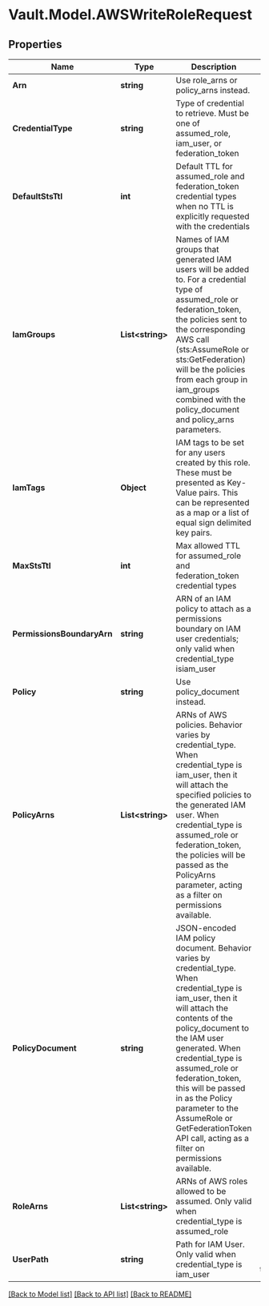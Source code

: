 # Vault.Model.AWSWriteRoleRequest

## Properties

Name | Type | Description | Notes
------------ | ------------- | ------------- | -------------
**Arn** | **string** | Use role_arns or policy_arns instead. | [optional] 
**CredentialType** | **string** | Type of credential to retrieve. Must be one of assumed_role, iam_user, or federation_token | [optional] 
**DefaultStsTtl** | **int** | Default TTL for assumed_role and federation_token credential types when no TTL is explicitly requested with the credentials | [optional] 
**IamGroups** | **List&lt;string&gt;** | Names of IAM groups that generated IAM users will be added to. For a credential type of assumed_role or federation_token, the policies sent to the corresponding AWS call (sts:AssumeRole or sts:GetFederation) will be the policies from each group in iam_groups combined with the policy_document and policy_arns parameters. | [optional] 
**IamTags** | **Object** | IAM tags to be set for any users created by this role. These must be presented as Key-Value pairs. This can be represented as a map or a list of equal sign delimited key pairs. | [optional] 
**MaxStsTtl** | **int** | Max allowed TTL for assumed_role and federation_token credential types | [optional] 
**PermissionsBoundaryArn** | **string** | ARN of an IAM policy to attach as a permissions boundary on IAM user credentials; only valid when credential_type isiam_user | [optional] 
**Policy** | **string** | Use policy_document instead. | [optional] 
**PolicyArns** | **List&lt;string&gt;** | ARNs of AWS policies. Behavior varies by credential_type. When credential_type is iam_user, then it will attach the specified policies to the generated IAM user. When credential_type is assumed_role or federation_token, the policies will be passed as the PolicyArns parameter, acting as a filter on permissions available. | [optional] 
**PolicyDocument** | **string** | JSON-encoded IAM policy document. Behavior varies by credential_type. When credential_type is iam_user, then it will attach the contents of the policy_document to the IAM user generated. When credential_type is assumed_role or federation_token, this will be passed in as the Policy parameter to the AssumeRole or GetFederationToken API call, acting as a filter on permissions available. | [optional] 
**RoleArns** | **List&lt;string&gt;** | ARNs of AWS roles allowed to be assumed. Only valid when credential_type is assumed_role | [optional] 
**UserPath** | **string** | Path for IAM User. Only valid when credential_type is iam_user | [optional] [default to "/"]


[[Back to Model list]](../README.md#documentation-for-models) [[Back to API list]](../README.md#documentation-for-api-endpoints) [[Back to README]](../README.md)

